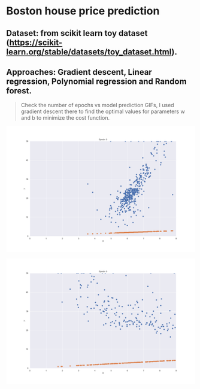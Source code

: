# Boston house price prediction
## Dataset: from scikit learn toy dataset (https://scikit-learn.org/stable/datasets/toy_dataset.html).
## Approaches: Gradient descent, Linear regression, Polynomial regression and Random forest.
> Check the number of epochs vs model prediction GIFs, I used gradient descent there to find the optimal values for parameters w and b to minimize the cost function.

![Gif](Gradient_descent_RM_as_x_and_MEDV_target.gif)

![Gif](Gradient_descent_LSTAT_as_x_and_MEDV_target.gif)
